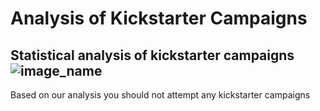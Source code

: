 # Analysis of Kickstarter Campaigns
Statistical analysis of kickstarter campaigns
![image_name](https://github.com/jbates2549/Kickstarter-Analysis/blob/master/Parent%20Category%20Outcomes.png)
---
Based on our analysis you should not attempt any kickstarter campaigns
